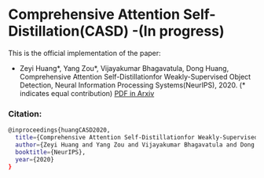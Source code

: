 # Comprehensive Attention Self-Distillation(CASD) -(In progress)

This is the official implementation of the paper: 
- Zeyi Huang*, Yang Zou*, Vijayakumar Bhagavatula, Dong Huang, Comprehensive Attention Self-Distillationfor Weakly-Supervised Object Detection, Neural Information Processing Systems(NeurIPS), 2020. (* indicates equal contribution) [PDF in Arxiv](https://arxiv.org/abs/2010.12023)

### Citation: 

```bash
@inproceedings{huangCASD2020,
  title={Comprehensive Attention Self-Distillationfor Weakly-Supervised Object Detection},
  author={Zeyi Huang and Yang Zou and Vijayakumar Bhagavatula and Dong Huang},
  booktitle={NeurIPS},
  year={2020}
}
```
